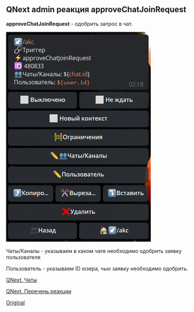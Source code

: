 ## QNext admin реакция approveChatJoinRequest

**approveChatJoinRequest** - одобрить запрос в чат.


![](./1.png)

Чаты/Каналы - указываем в каком чате необходимо одобрить заявку пользователя

Пользователь - указываем ID юзера, чью заявку необходимо одобрить.



[QNext. Чаты](/docs-test/ph/admin/chat-about)

[QNext. Перечень реакции](/docs-test/ph/reactions)


  
[Original](https://telegra.ph/QNext-admin-reaction-approveChatJoinRequest-01-05)